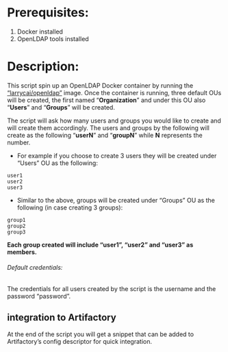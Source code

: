# Prerequisites:

1. Docker installed
2. OpenLDAP tools installed

# Description:

This script spin up an OpenLDAP Docker container by running the [“larrycai/openldap”](https://hub.docker.com/r/larrycai/openldap/) image.
Once the container is running, three default OUs will be created, the first named “**Organization**” and under this OU also “**Users**” and “**Groups**” will be created.

The script will ask how many users and groups you would like to create and will create them accordingly.
The users and groups  by the following will create as the following “**userN**” and “**groupN**” while **N** represents the number. 
- For example if you choose to create 3 users they will be created under “Users” OU as the following:
```
user1
user2
user3
```
- Similar to the above, groups will be created under “Groups” OU as the following (in case creating 3 groups):
```
group1
group2
group3
```
**Each group created will include “user1”, “user2” and “user3” as members.**

###### Default credentials:
The credentials for all users created by the script is the username and the password “password”.

## integration to Artifactory
At the end of the script you will get a snippet that can be added to Artifactory’s config descriptor for quick integration.
